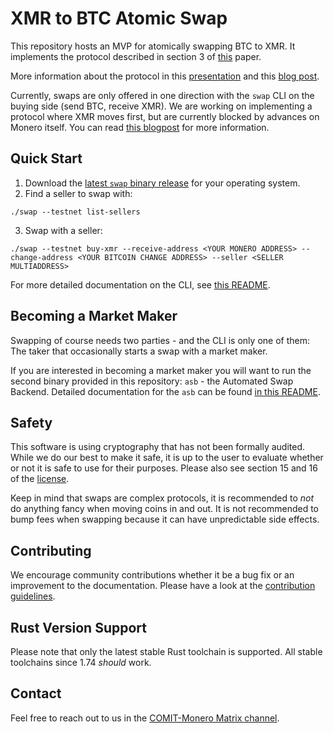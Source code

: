 # XMR to BTC Atomic Swap

This repository hosts an MVP for atomically swapping BTC to XMR.
It implements the protocol described in section 3 of [this](https://arxiv.org/abs/2101.12332) paper.

More information about the protocol in this [presentation](https://youtu.be/Jj8rd4WOEy0) and this [blog post](https://comit.network/blog/2020/10/06/monero-bitcoin).

Currently, swaps are only offered in one direction with the `swap` CLI on the buying side (send BTC, receive XMR).
We are working on implementing a protocol where XMR moves first, but are currently blocked by advances on Monero itself.
You can read [this blogpost](https://comit.network/blog/2021/07/02/transaction-presigning) for more information.

## Quick Start

1. Download the [latest `swap` binary release](https://github.com/comit-network/xmr-btc-swap/releases/latest) for your operating system.
2. Find a seller to swap with:

```shell
./swap --testnet list-sellers
```

3. Swap with a seller:

```shell
./swap --testnet buy-xmr --receive-address <YOUR MONERO ADDRESS> --change-address <YOUR BITCOIN CHANGE ADDRESS> --seller <SELLER MULTIADDRESS>
```

For more detailed documentation on the CLI, see [this README](./dev-docs/cli/README.md).

## Becoming a Market Maker

Swapping of course needs two parties - and the CLI is only one of them: The taker that occasionally starts a swap with a market maker.

If you are interested in becoming a market maker you will want to run the second binary provided in this repository: `asb` - the Automated Swap Backend.
Detailed documentation for the `asb` can be found [in this README](./dev-docs/asb/README.md).

## Safety

This software is using cryptography that has not been formally audited.
While we do our best to make it safe, it is up to the user to evaluate whether or not it is safe to use for their purposes.
Please also see section 15 and 16 of the [license](./LICENSE).

Keep in mind that swaps are complex protocols, it is recommended to _not_ do anything fancy when moving coins in and out.
It is not recommended to bump fees when swapping because it can have unpredictable side effects.

## Contributing

We encourage community contributions whether it be a bug fix or an improvement to the documentation.
Please have a look at the [contribution guidelines](./CONTRIBUTING.md).

## Rust Version Support

Please note that only the latest stable Rust toolchain is supported.
All stable toolchains since 1.74 _should_ work.

## Contact

Feel free to reach out to us in the [COMIT-Monero Matrix channel](https://matrix.to/#/#comit-monero:matrix.org).
